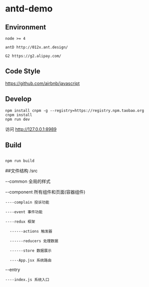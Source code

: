 # antd-demo

## Environment

```
node >= 4

antD http://012x.ant.design/

G2 https://g2.alipay.com/
```

## Code Style

https://github.com/airbnb/javascript

## Develop

```
npm install cnpm -g --registry=https://registry.npm.taobao.org
cnpm install
npm run dev
```

访问 http://127.0.0.1:8989

## Build

```

npm run build
```
##文件结构
/src

  --common 全局的样式

  --component 所有组件和页面(容器组件)

    ----complain 投诉功能

    ----event 事件功能

    ----redux 框架

      ------actions 触发器

      ------reducers 处理数据

      ------store 数据展示

      ----App.jsx 系统路由

  --entry

    ----index.js 系统入口
